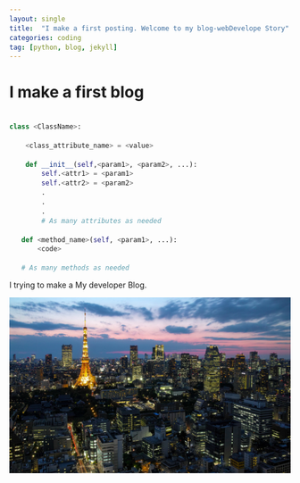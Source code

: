 ```yaml
---
layout: single
title:  "I make a first posting. Welcome to my blog-webDevelope Story"
categories: coding
tag: [python, blog, jekyll]
---
```


# I make a first blog

```python

class <ClassName>:

    <class_attribute_name> = <value>

    def __init__(self,<param1>, <param2>, ...):
        self.<attr1> = <param1>
        self.<attr2> = <param2>
        .
        .
        .
        # As many attributes as needed
    
   def <method_name>(self, <param1>, ...):
       <code>
       
   # As many methods as needed

```

I trying to make a My developer Blog.



![Japan-capital-Tokyo-city-lights-tower-houses-skyscrapers-dusk_1920x1200](../imeages/2022-01-30-first/Japan-capital-Tokyo-city-lights-tower-houses-skyscrapers-dusk_1920x1200.jpg)
